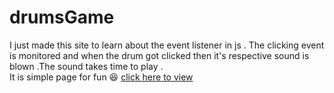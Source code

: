 # drumsGame
I just made this site to learn about the event listener in js . The clicking event is monitored and when the drum got clicked then it's respective sound is blown 
.The sound takes time to play .
</br> It is simple page for fun  :satisfied:
[click here to view](https://mohamedaliyarar.github.io/drumsGame/)
